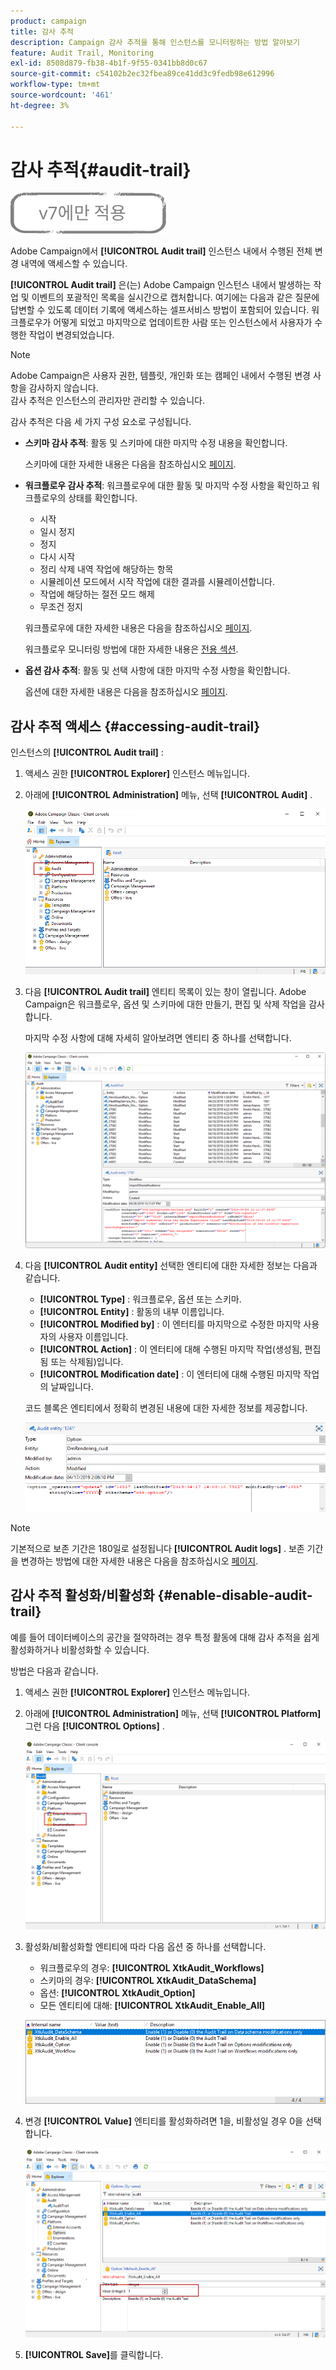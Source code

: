 ```yaml
---
product: campaign
title: 감사 추적
description: Campaign 감사 추적을 통해 인스턴스를 모니터링하는 방법 알아보기
feature: Audit Trail, Monitoring
exl-id: 8508d879-fb38-4b1f-9f55-0341bb8d0c67
source-git-commit: c54102b2ec32fbea89ce41dd3c9fedb98e612996
workflow-type: tm+mt
source-wordcount: '461'
ht-degree: 3%

---
```


# 감사 추적{#audit-trail}

![](../../assets/v7-only.svg)

Adobe Campaign에서 **[!UICONTROL Audit trail]** 인스턴스 내에서 수행된 전체 변경 내역에 액세스할 수 있습니다.

**[!UICONTROL Audit trail]** 은(는) Adobe Campaign 인스턴스 내에서 발생하는 작업 및 이벤트의 포괄적인 목록을 실시간으로 캡처합니다. 여기에는 다음과 같은 질문에 답변할 수 있도록 데이터 기록에 액세스하는 셀프서비스 방법이 포함되어 있습니다. 워크플로우가 어떻게 되었고 마지막으로 업데이트한 사람 또는 인스턴스에서 사용자가 수행한 작업이 변경되었습니다.

>[!NOTE]
>
>Adobe Campaign은 사용자 권한, 템플릿, 개인화 또는 캠페인 내에서 수행된 변경 사항을 감사하지 않습니다.\
>감사 추적은 인스턴스의 관리자만 관리할 수 있습니다.

감사 추적은 다음 세 가지 구성 요소로 구성됩니다.

* **스키마 감사 추적**: 활동 및 스키마에 대한 마지막 수정 내용을 확인합니다.

   스키마에 대한 자세한 내용은 다음을 참조하십시오 [페이지](../../configuration/using/data-schemas.md).

* **워크플로우 감사 추적**: 워크플로우에 대한 활동 및 마지막 수정 사항을 확인하고 워크플로우의 상태를 확인합니다.

   * 시작
   * 일시 정지
   * 정지
   * 다시 시작
   * 정리 삭제 내역 작업에 해당하는 항목
   * 시뮬레이션 모드에서 시작 작업에 대한 결과를 시뮬레이션합니다.
   * 작업에 해당하는 절전 모드 해제
   * 무조건 정지

   워크플로우에 대한 자세한 내용은 다음을 참조하십시오 [페이지](../../workflow/using/about-workflows.md).

   워크플로우 모니터링 방법에 대한 자세한 내용은 [전용 섹션](../../workflow/using/monitoring-workflow-execution.md).

* **옵션 감사 추적**: 활동 및 선택 사항에 대한 마지막 수정 사항을 확인합니다.

   옵션에 대한 자세한 내용은 다음을 참조하십시오 [페이지](../../installation/using/configuring-campaign-options.md).

## 감사 추적 액세스 {#accessing-audit-trail}

인스턴스의 **[!UICONTROL Audit trail]** :

1. 액세스 권한 **[!UICONTROL Explorer]** 인스턴스 메뉴입니다.
1. 아래에 **[!UICONTROL Administration]** 메뉴, 선택 **[!UICONTROL Audit]** .

   ![](assets/audit_trail_1.png)

1. 다음 **[!UICONTROL Audit trail]** 엔티티 목록이 있는 창이 열립니다. Adobe Campaign은 워크플로우, 옵션 및 스키마에 대한 만들기, 편집 및 삭제 작업을 감사합니다.

   마지막 수정 사항에 대해 자세히 알아보려면 엔티티 중 하나를 선택합니다.

   ![](assets/audit_trail_2.png)

1. 다음 **[!UICONTROL Audit entity]** 선택한 엔티티에 대한 자세한 정보는 다음과 같습니다.

   * **[!UICONTROL Type]** : 워크플로우, 옵션 또는 스키마.
   * **[!UICONTROL Entity]** : 활동의 내부 이름입니다.
   * **[!UICONTROL Modified by]** : 이 엔터티를 마지막으로 수정한 마지막 사용자의 사용자 이름입니다.
   * **[!UICONTROL Action]** : 이 엔터티에 대해 수행된 마지막 작업(생성됨, 편집됨 또는 삭제됨)입니다.
   * **[!UICONTROL Modification date]** : 이 엔터티에 대해 수행된 마지막 작업의 날짜입니다.

   코드 블록은 엔티티에서 정확히 변경된 내용에 대한 자세한 정보를 제공합니다.

   ![](assets/audit_trail_3.png)

>[!NOTE]
>
>기본적으로 보존 기간은 180일로 설정됩니다 **[!UICONTROL Audit logs]** . 보존 기간을 변경하는 방법에 대한 자세한 내용은 다음을 참조하십시오 [페이지](../../production/using/database-cleanup-workflow.md#deployment-wizard).

## 감사 추적 활성화/비활성화 {#enable-disable-audit-trail}

예를 들어 데이터베이스의 공간을 절약하려는 경우 특정 활동에 대해 감사 추적을 쉽게 활성화하거나 비활성화할 수 있습니다.

방법은 다음과 같습니다.

1. 액세스 권한 **[!UICONTROL Explorer]** 인스턴스 메뉴입니다.
1. 아래에 **[!UICONTROL Administration]** 메뉴, 선택 **[!UICONTROL Platform]** 그런 다음 **[!UICONTROL Options]** .

   ![](assets/audit_trail_4.png)

1. 활성화/비활성화할 엔티티에 따라 다음 옵션 중 하나를 선택합니다.

   * 워크플로우의 경우: **[!UICONTROL XtkAudit_Workflows]**
   * 스키마의 경우: **[!UICONTROL XtkAudit_DataSchema]**
   * 옵션: **[!UICONTROL XtkAudit_Option]**
   * 모든 엔티티에 대해: **[!UICONTROL XtkAudit_Enable_All]**

   ![](assets/audit_trail_5.png)

1. 변경 **[!UICONTROL Value]** 엔티티를 활성화하려면 1을, 비활성일 경우 0을 선택합니다.

   ![](assets/audit_trail_6.png)

1. **[!UICONTROL Save]**&#x200B;를 클릭합니다.
